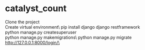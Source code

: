 # catalyst_count
Clone the project\
Create virtual environment\ 
pip install django django restframework\
python manage.py createsuperuser\
python manage.py makemigrations\ 
python manage.py migrate\
http://127.0.0.1:8000/login/\
